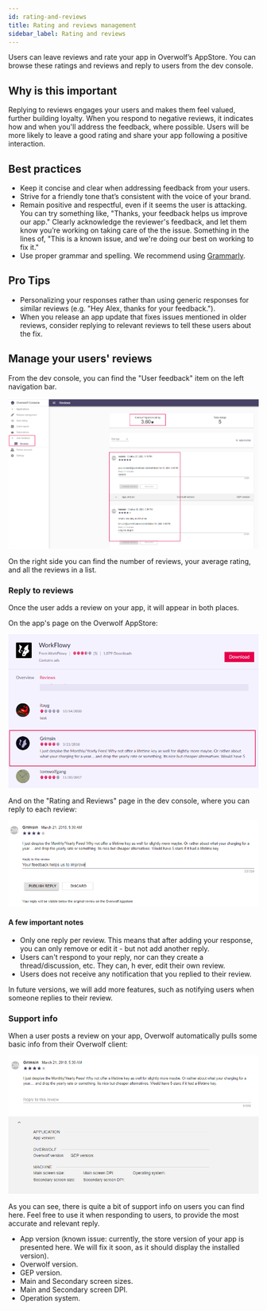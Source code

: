 ```yaml
---
id: rating-and-reviews
title: Rating and reviews management
sidebar_label: Rating and reviews
---
```


Users can leave reviews and rate your app in Overwolf’s AppStore. You can browse these ratings and reviews and reply to users from the dev console.

## Why is this important

Replying to reviews engages your users and makes them feel valued, further building loyalty. When you respond to negative reviews, it indicates how and when you'll address the feedback, where possible. Users will be more likely to leave a good rating and share your app following a positive interaction.

## Best practices

* Keep it concise and clear when addressing feedback from your users.
* Strive for a friendly tone that’s consistent with the voice of your brand.
* Remain positive and respectful, even if it seems the user is attacking. You can try something like, "Thanks, your feedback helps us improve our app." Clearly acknowledge the reviewer's feedback, and let them know you’re working on taking care of the the issue. Something in the lines of, "This is a known issue, and we're doing our best on working to fix it."
* Use proper grammar and spelling. We recommend using [Grammarly](https://app.grammarly.com/). 

## Pro Tips

* Personalizing your responses rather than using generic responses for similar reviews (e.g. "Hey Alex, thanks for your feedback.").
* When you release an app update that fixes issues mentioned in older reviews, consider replying to relevant reviews to tell these users about the fix.

## Manage your users' reviews

From the dev console, you can find the "User feedback" item on the left navigation bar.

![welcome-screen](../assets/dev-console/rating-and-reviews/main-screen.png)

On the right side you can find the number of reviews, your average rating, and all the reviews in a list.

### Reply to reviews

Once the user adds a review on your app, it will appear in both places.

On the app's page on the Overwolf AppStore:

![feedback-appstore](../assets/dev-console/rating-and-reviews/feedback-appstore.png)

And on the "Rating and Reviews" page in the dev console, where you can reply to each review:

![feedback](../assets/dev-console/rating-and-reviews/feedback.png)

#### A few important notes

* Only one reply per review. This means that after adding your response, you can only remove or edit it - but not add another reply.
* Users can't respond to your reply, nor can they create a thread/discussion, etc. They can, h
ever, edit their own review.
* Users does not receive any notification that you replied to their review. 

In future versions, we will add more features, such as notifying users when someone replies to their review.

### Support info

When a user posts a review on your app, Overwolf automatically pulls some basic info from their Overwolf client:

![feedback-info](../assets/dev-console/rating-and-reviews/feedback-info.png)

As you can see, there is quite a bit of support info on users you can find here. Feel free to use it when responding to users, to provide the most accurate and relevant reply.

* App version (known issue: currently, the store version of your app is presented here. We will fix it soon, as it should display the installed version).
* Overwolf version.
* GEP version.
* Main and Secondary screen sizes.
* Main and Secondary screen DPI.
* Operation system.

